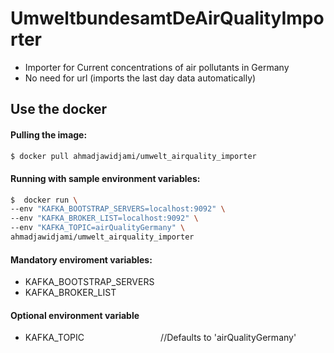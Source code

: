 # UmweltbundesamtDeAirQualityImporter
- Importer for Current concentrations of air pollutants in Germany
- No need for url (imports the last day data automatically)

## Use the docker
#### Pulling the image:
```sh
$ docker pull ahmadjawidjami/umwelt_airquality_importer
```
#### Running with sample environment variables:
```sh
$  docker run \
--env "KAFKA_BOOTSTRAP_SERVERS=localhost:9092" \
--env "KAFKA_BROKER_LIST=localhost:9092" \
--env "KAFKA_TOPIC=airQualityGermany" \
ahmadjawidjami/umwelt_airquality_importer
```
#### Mandatory enviroment variables:
- KAFKA_BOOTSTRAP_SERVERS
- KAFKA_BROKER_LIST

#### Optional environment variable
- KAFKA_TOPIC &nbsp;&nbsp;&nbsp;&nbsp;&nbsp;&nbsp;&nbsp;&nbsp;&nbsp;&nbsp;&nbsp;&nbsp;&nbsp;&nbsp;&nbsp;&nbsp;&nbsp;&nbsp;&nbsp;&nbsp;&nbsp;&nbsp;&nbsp;&nbsp;&nbsp;&nbsp;&nbsp;&nbsp;&nbsp; //Defaults to 'airQualityGermany'



